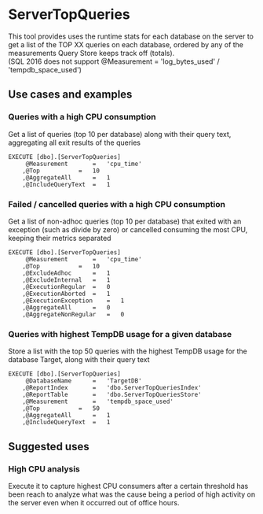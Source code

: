 # ServerTopQueries
This tool provides uses the runtime stats for each database on the server to get a list of the TOP XX queries on each database, ordered by any of the measurements Query Store keeps track off (totals).
\
(SQL 2016 does not support @Measurement = 'log_bytes_used' / 'tempdb_space_used')
## Use cases and examples
### Queries with a high CPU consumption
Get a list of queries (top 10 per database) along with their query text, aggregating all exit results of the queries
```
EXECUTE [dbo].[ServerTopQueries]
	 @Measurement 		= 	'cpu_time'
	,@Top 			= 	10
	,@AggregateAll		=	1
	,@IncludeQueryText 	= 	1
```
### Failed / cancelled queries with a high CPU consumption
Get a list of non-adhoc queries (top 10 per database) that exited with an exception (such as divide by zero) or cancelled consuming the most CPU, keeping their metrics separated
```
EXECUTE [dbo].[ServerTopQueries]
	 @Measurement 		= 	'cpu_time'
	,@Top 			= 	10
	,@ExcludeAdhoc		=	1
	,@ExcludeInternal	=	1
	,@ExecutionRegular	=	0
	,@ExecutionAborted	=	1
	,@ExecutionException	=	1
	,@AggregateAll		=	0
	,@AggregateNonRegular	=	0
```
### Queries with highest TempDB usage for a given database
Store a list with the top 50 queries with the highest TempDB usage for the database Target, along with their query text
```
EXECUTE [dbo].[ServerTopQueries]
	 @DatabaseName		=	'TargetDB'
	,@ReportIndex		=	'dbo.ServerTopQueriesIndex'
	,@ReportTable		=	'dbo.ServerTopQueriesStore'
	,@Measurement 		= 	'tempdb_space_used'
	,@Top 			= 	50
	,@AggregateAll		=	1
	,@IncludeQueryText 	= 	1
```

## Suggested uses
### High CPU analysis
Execute it to capture highest CPU consumers after a certain threshold has been reach to analyze what was the cause being a period of high activity on the server even when it occurred out of office hours.